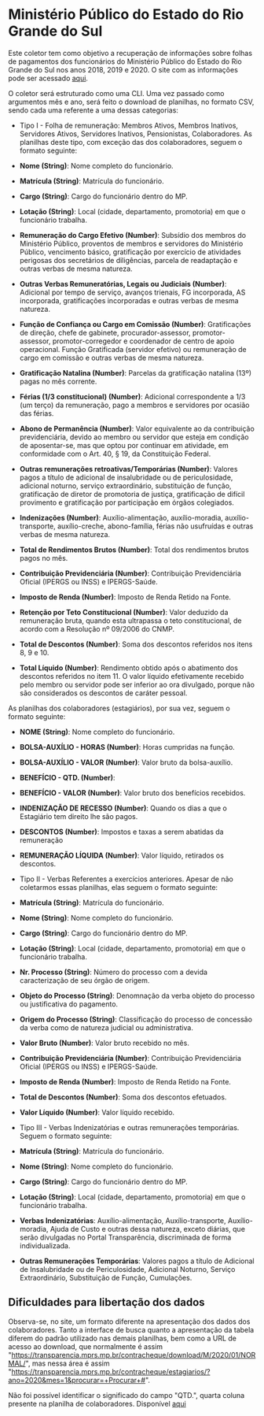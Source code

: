 # Ministério Público do Estado do Rio Grande do Sul

Este coletor tem como objetivo a recuperação de informações sobre folhas de pagamentos dos funcionários do Ministério Público do Estado do Rio Grande do Sul nos anos 2018, 2019 e 2020. O site com as informações pode ser acessado [aqui](https://transparencia.mprs.mp.br/contracheque/).

O coletor será estruturado como uma CLI. Uma vez passado como argumentos mês e ano, será feito o download de planilhas, no formato CSV, sendo cada uma referente a uma dessas categorias:

- Tipo I - Folha de remuneração: Membros Ativos, Membros Inativos, Servidores Ativos, Servidores Inativos, Pensionistas, Colaboradores. As planilhas deste tipo, com exceção das dos colaboradores, seguem o formato seguinte:

- **Nome (String)**: Nome completo do funcionário.
- **Matrícula (String)**: Matrícula do funcionário.
- **Cargo (String)**: Cargo do funcionário dentro do MP.
- **Lotação (String)**: Local (cidade, departamento, promotoria) em que o funcionário trabalha.
- **Remuneração do Cargo Efetivo (Number)**: Subsídio dos membros do Ministério Público, proventos de membros e servidores do Ministério Público, vencimento básico, gratificação por exercício de atividades perigosas dos secretários de diligências, parcela de readaptação e outras verbas de mesma natureza.
- **Outras Verbas Remuneratórias, Legais ou Judiciais (Number)**: Adicional por tempo de serviço, avanços trienais, FG incorporada, AS incorporada, gratificações incorporadas e outras verbas de mesma natureza.
- **Função de Confiança ou Cargo em Comissão (Number)**: Gratificações de direção, chefe de gabinete, procurador-assessor, promotor-assessor, promotor-corregedor e coordenador de centro de apoio operacional. Função Gratificada (servidor efetivo) ou remuneração de cargo em comissão e outras verbas de mesma natureza.
- **Gratificação Natalina (Number)**: Parcelas da gratificação natalina (13º) pagas no mês corrente.
- **Férias (1/3 constitucional) (Number)**: Adicional correspondente a 1/3 (um terço) da remuneração, pago a membros e servidores por ocasião das férias.
- **Abono de Permanência (Number)**: Valor equivalente ao da contribuição previdenciária, devido ao membro ou servidor que esteja em condição de aposentar-se, mas que optou por continuar em atividade, em conformidade com o Art. 40, § 19, da Constituição Federal.
- **Outras remunerações retroativas/Temporárias (Number)**: Valores pagos a título de adicional de insalubridade ou de periculosidade, adicional noturno, serviço extraordinário, substituição de função, gratificação de diretor de promotoria de justiça, gratificação de difícil provimento e gratificação por participação em órgãos colegiados.
- **Indenizações (Number)**: Auxílio-alimentação, auxílio-moradia, auxílio-transporte, auxílio-creche, abono-família, férias não usufruídas e outras verbas de mesma natureza.
- **Total de Rendimentos Brutos (Number)**: Total dos rendimentos brutos pagos no mês.
- **Contribuição Previdenciária (Number)**: Contribuição Previdenciária Oficial (IPERGS ou INSS) e IPERGS-Saúde.
- **Imposto de Renda (Number)**: Imposto de Renda Retido na Fonte.
- **Retenção por Teto Constitucional (Number)**: Valor deduzido da remuneração bruta, quando esta ultrapassa o teto constitucional, de acordo com a Resolução nº 09/2006 do CNMP.
- **Total de Descontos (Number)**: Soma dos descontos referidos nos itens 8, 9 e 10.
- **Total Líquido (Number)**: Rendimento obtido após o abatimento dos descontos referidos no item 11. O valor líquido efetivamente recebido pelo membro ou servidor pode ser inferior ao ora divulgado, porque não são considerados os descontos de caráter pessoal.

As planilhas dos colaboradores (estagiários), por sua vez, seguem o formato seguinte:

- **NOME (String)**: Nome completo do funcionário.
- **BOLSA-AUXÍLIO - HORAS (Number)**: Horas cumpridas na função.
- **BOLSA-AUXÍLIO - VALOR (Number)**: Valor bruto da bolsa-auxílio.
- **BENEFÍCIO - QTD. (Number)**:
- **BENEFÍCIO - VALOR (Number)**: Valor bruto dos benefícios recebidos.
- **INDENIZAÇÃO DE RECESSO (Number)**: Quando os dias a que o Estagiário tem direito lhe são pagos.
- **DESCONTOS (Number)**:  Impostos e taxas a serem abatidas da remuneração
- **REMUNERAÇÃO LÍQUIDA (Number)**: Valor líquido, retirados os descontos.

- Tipo II - Verbas Referentes a exercícios anteriores. Apesar de não coletarmos essas planilhas, elas seguem o formato seguinte:

- **Matrícula (String)**: Matrícula do funcionário.
- **Nome (String)**: Nome completo do funcionário.
- **Cargo (String)**: Cargo do funcionário dentro do MP.
- **Lotação (String)**: Local (cidade, departamento, promotoria) em que o funcionário trabalha.
- **Nr. Processo (String)**: Número do processo com a devida caracterização de seu órgão de origem.
- **Objeto do Processo (String)**: Denomnação da verba objeto do processo ou justificativa do pagamento.
- **Origem do Processo (String)**: Classificação do processo de concessão da verba como de natureza judicial ou administrativa.
- **Valor Bruto (Number)**: Valor bruto recebido no mês.
- **Contribuição Previdenciária (Number)**: Contribuição Previdenciária Oficial (IPERGS ou INSS) e IPERGS-Saúde.
- **Imposto de Renda (Number)**: Imposto de Renda Retido na Fonte.
- **Total de Descontos (Number)**: Soma dos descontos efetuados.
- **Valor Líquido (Number)**: Valor líquido recebido.

- Tipo III - Verbas Indenizatórias e outras remunerações temporárias. Seguem o formato seguinte:

- **Matrícula (String)**: Matrícula do funcionário.
- **Nome (String)**: Nome completo do funcionário.
- **Cargo (String)**: Cargo do funcionário dentro do MP.
- **Lotação (String)**: Local (cidade, departamento, promotoria) em que o funcionário trabalha.
- **Verbas Indenizatórias**: Auxílio-alimentação, Auxílio-transporte, Auxílio-moradia, Ajuda de Custo e outras dessa natureza, exceto diárias, que serão divulgadas no Portal Transparência, discriminada de forma individualizada.
- **Outras Remunerações Temporárias**: Valores pagos a título de Adicional de Insalubridade ou de Periculosidade, Adicional Noturno, Serviço Extraordinário, Substituição de Função, Cumulações.

## Dificuldades para libertação dos dados

Observa-se, no site, um formato diferente na apresentação dos dados dos colaboradores. Tanto a interface de busca quanto a apresentação da tabela diferem do padrão utilizado nas demais planilhas, bem como a URL de acesso ao download, que normalmente é assim "https://transparencia.mprs.mp.br/contracheque/download/M/2020/01/NORMAL/", mas nessa área é assim "https://transparencia.mprs.mp.br/contracheque/estagiarios/?ano=2020&mes=1&procurar=+Procurar+#".

Não foi possível identificar o significado do campo "QTD.", quarta coluna presente na planilha de colaboradores. Disponível [aqui](https://transparencia.mprs.mp.br/contracheque/estagiarios/)